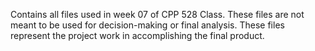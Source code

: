 Contains all files used in week 07 of CPP 528 Class.  These files are not meant to be used for decision-making or final analysis. 
These files represent the project work in accomplishing the final product. 
